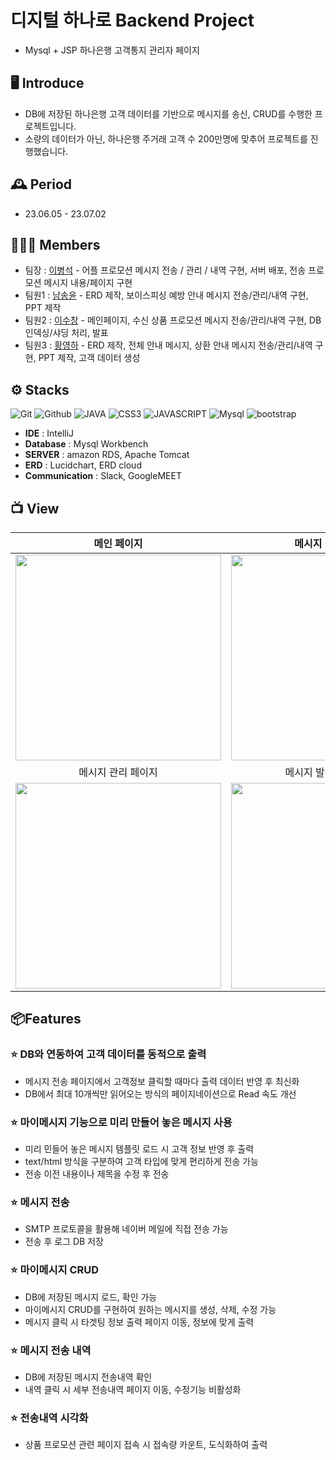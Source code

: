 # 디지털 하나로 Backend Project
- Mysql + JSP 하나은행 고객통지 관리자 페이지


## 🖥 ️Introduce
- DB에 저장된 하나은행 고객 데이터를 기반으로 메시지를 송신, CRUD를 수행한 프로젝트입니다.
- 소량의 데이터가 아닌, 하나은행 주거래 고객 수 200만명에 맞추어 프로젝트를 진행했습니다.


## 🕰 Period
* 23.06.05 - 23.07.02

## 🧑‍🤝‍🧑 Members
 - 팀장  : [이병석](https://github.com/leebyeongseok) - 어플 프로모션 메시지 전송 / 관리 / 내역 구현, 서버 배포, 전송 프로모션 메시지 내용/페이지 구현
 - 팀원1 : [남송윤](https://github.com/songy00n) - ERD 제작, 보이스피싱 예방 안내 메시지 전송/관리/내역 구현, PPT 제작
 - 팀원2 : [이수창](https://github.com/eternalclash) - 메인페이지, 수신 상품 프로모션 메시지 전송/관리/내역 구현, DB 인덱싱/샤딩 처리, 발표
 - 팀원3 : [황영하](https://github.com/HwangYoungHa) - ERD 제작, 전체 안내 메시지, 상환 안내 메시지 전송/관리/내역 구현, PPT 제작, 고객 데이터 생성


## ⚙️ Stacks
![Git](https://img.shields.io/badge/Git-F05032?style=for-the-badge&logo=Git&logoColor=white) ![Github](https://img.shields.io/badge/GitHub-181717?style=for-the-badge&logo=GitHub&logoColor=white) ![JAVA](https://img.shields.io/badge/java-007396?style=for-the-badge&logo=java&logoColor=white) ![CSS3](https://img.shields.io/badge/css-1572B6?style=for-the-badge&logo=css3&logoColor=white) ![JAVASCRIPT](https://img.shields.io/badge/javascript-F7DF1E?style=for-the-badge&logo=javascript&logoColor=black) ![Mysql](https://img.shields.io/badge/mysql-4479A1?style=for-the-badge&logo=mysql&logoColor=white) ![bootstrap](https://img.shields.io/badge/bootstrap-7952B3?style=for-the-badge&logo=bootstrap&logoColor=white) 
- **IDE** : IntelliJ
- **Database** : Mysql Workbench
- **SERVER** : amazon RDS, Apache Tomcat
- **ERD** : Lucidchart, ERD cloud
- **Communication** : Slack, GoogleMEET

## 📺 View 
| 메인 페이지  |  메시지 전송 페이지   |
| :-------------------------------------------: | :------------: |
|  <img width="329" src="https://github.com/hanaro-messaging-service/backend/assets/59431258/dca59dc3-aa17-46f2-8bdd-a0e3ec5886bc"/> |  <img width="329" src="https://github.com/hanaro-messaging-service/backend/assets/59431258/3d737849-5625-426f-9672-db6fffac14d4"/>|  
| 메시지 관리 페이지   |  메시지 발송내역 페이지 |  
| <img width="329" src="https://github.com/hanaro-messaging-service/backend/assets/59431258/c115a75d-3615-4142-b397-c532d6eaabe7"/>   |  <img width="329" src="https://github.com/hanaro-messaging-service/backend/assets/59431258/eb86d3c7-3f50-493b-b91a-060667171912"/>     |

## 📦Features 
### ⭐️ DB와 연동하여 고객 데이터를 동적으로 출력
- 메시지 전송 페이지에서 고객정보 클릭할 때마다 출력 데이터 반영 후 최신화
- DB에서 최대 10개씩만 읽어오는 방식의 페이지네이션으로 Read 속도 개선

### ⭐️ 마이메시지 기능으로 미리 만들어 놓은 메시지 사용 
- 미리 민들어 놓은 메시지 템플릿 로드 시 고객 정보 반영 후 출력
- text/html 방식을 구분하여 고객 타입에 맞게 편리하게 전송 가능
- 전송 이전 내용이나 제목을 수정 후 전송

### ⭐️ 메시지 전송
- SMTP 프로토콜을 활용해 네이버 메일에 직접 전송 가능
- 전송 후 로그 DB 저장

### ⭐️ 마이메시지 CRUD
- DB에 저장된 메시지 로드, 확인 가능
- 마이메시지 CRUD를 구현하여 원하는 메시지를 생성, 삭제, 수정 가능
- 메시지 클릭 시 타겟팅 정보 출력 페이지 이동, 정보에 맞게 출력

### ⭐️ 메시지 전송 내역
- DB에 저장된 메시지 전송내역 확인
- 내역 클릭 시 세부 전송내역 페이지 이동, 수정기능 비활성화

### ⭐️ 전송내역 시각화
- 상품 프로모션 관련 페이지 접속 시 접속량 카운트, 도식화하여 출력
